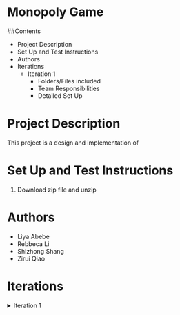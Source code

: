 # Monopoly Game

##Contents

- Project Description
- Set Up and Test Instructions
- Authors
- Iterations
    - Iteration 1
        - Folders/Files included
        - Team Responsibilities
        - Detailed Set Up
        
# Project Description

This project is a design and implementation of 

# Set Up and Test Instructions

1.  Download zip file and unzip

# Authors

- Liya Abebe
- Rebbeca Li
- Shizhong Shang
- Zirui Qiao

# Iterations

<details><summary>Iteration 1</summary>

# Iteration 1

## Folders/Files added


## Team Responsibilities

Liya Abebe

- Implementing Dice class
- Implementing MonopolyBoard class 
- Initial README setup
 
Rebbeca Li

Shizhong Shang

Zirui Qiao


## Detailed Set Up


</details>


